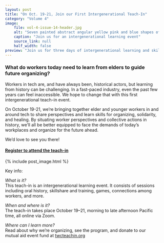 ```yaml
---
layout: post
title: "On Oct. 19-21, Join our First Intergenerational Teach-In"
category: "Volume 4"
image:
    file: vol-4-issue-14-header.jpg
    alt: "Seven painted abstract angular yellow pink and blue shapes of varying size, converging to the right of the middle of the canvas"
    caption: "Join us for an intergenerational learning event"
    source_link: null
    half_width: false
preview: "Join us for three days of intergenerational learning and skillshare on tech, labor, and organizing"
---
```


### What do workers today need to learn from elders to guide future organizing?

Workers in tech are, and have always been, historical actors, but learning from history can be challenging. In a fast-paced industry, even the past few years can feel inaccessible. We hope to change that with this first intergenerational teach-in event. 

On October 19-21, we’re bringing together elder and younger workers in and around tech to share perspectives and learn skills for organizing, solidarity, and healing. By situating worker perspectives and collective actions in history, we’ll all be better equipped to face the demands of today’s workplaces and organize for the future ahead.

We’d love to see you there!

#### [Register to attend the teach-in](https://twcteachin.org)

<!-- DO NOT remove the excerpt tag -->
<!--excerpt-->
<!-- remaining content goes below here -->

<!-- DO NOT remove the header image -->
{% include post_image.html %}

Key info: 

_What is it?_<br>
This teach-in is an intergenerational learning event. It consists of sessions including oral history, skillshare and training, games, connections among workers, and more.

_When and where is it?_<br>
The teach-in takes place October 19–21, morning to late afternoon Pacific time, all online via Zoom.

_Where can I learn more?_<br>
Read about why we’re organizing, see the program, and donate to our mutual aid event fund at [twcteachin.org](https://twcteachin.org)
